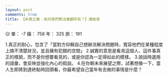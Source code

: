 ```yaml
---
layout: post
comments: true
title: 【未竟之業：為何我們無法兼顧所有？】讀後感
---
```


:disappointed_relieved: 單： -7 婚： 758 年： 325 旅： 191


1.真正的耐心，包含了「當對方仰賴自己想辦法解決問題時，寬容他們在某種程度上搞不清楚狀況，並且擁有犯錯的空間」
2.誠實的意思是看見這個人、這件事真正的樣貌，而不是你想要看見的，或是你認為一定得如此的模樣。
3.說話時選用的語彙，會反映並強化內心的假設。
4.在你朝未來展望之際，試著想像一下，當人生即將到達終點時回頭看，你最希望自己當年有去做的事情是什麼？
